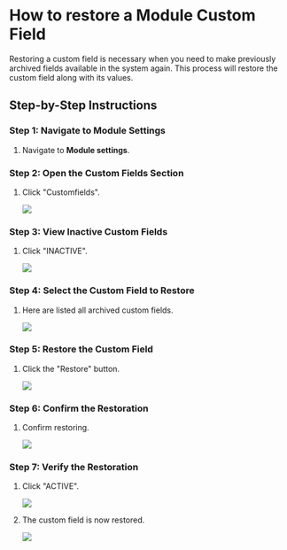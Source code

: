 # How to restore a Module Custom Field

Restoring a custom field is necessary when you need to make previously archived fields available in the system again. This process will restore the custom field along with its values.

## Step-by-Step Instructions

### Step 1: Navigate to Module Settings

1. Navigate to **Module settings**.

### Step 2: Open the Custom Fields Section

1. Click "Customfields".

   ![](https://ajeuwbhvhr.cloudimg.io/colony-recorder.s3.amazonaws.com/files/2024-06-22/b4fbe95c-bd71-4f66-a068-9079602cace2/ascreenshot.jpeg?tl_px=39,0&br_px=898,480&force_format=png&width=860&wat_scale=76&wat=1&wat_opacity=0.7&wat_gravity=northwest&wat_url=https://colony-recorder.s3.us-west-1.amazonaws.com/images/watermarks/FB923C_standard.png&wat_pad=402,167)

### Step 3: View Inactive Custom Fields

1. Click "INACTIVE".

   ![](https://ajeuwbhvhr.cloudimg.io/colony-recorder.s3.amazonaws.com/files/2024-06-22/ca4d7aff-a7b5-4c49-93cc-efe39de1e61c/ascreenshot.jpeg?tl_px=484,0&br_px=1344,480&force_format=png&width=860&wat_scale=76&wat=1&wat_opacity=0.7&wat_gravity=northwest&wat_url=https://colony-recorder.s3.us-west-1.amazonaws.com/images/watermarks/FB923C_standard.png&wat_pad=402,93)

### Step 4: Select the Custom Field to Restore

1. Here are listed all archived custom fields.

   ![](https://ajeuwbhvhr.cloudimg.io/colony-recorder.s3.amazonaws.com/files/2024-06-22/1a6f4bba-9cb5-4828-8e1e-4444d8a32cb3/user_cropped_screenshot.jpeg?tl_px=96,0&br_px=956,468&force_format=png&width=860)

### Step 5: Restore the Custom Field

1. Click the "Restore" button.

   ![](https://ajeuwbhvhr.cloudimg.io/colony-recorder.s3.amazonaws.com/files/2024-06-22/d22c6e2a-3474-4089-98e7-346d6eafe2f4/ascreenshot.jpeg?tl_px=1260,15&br_px=2120,496&force_format=png&width=860&wat_scale=76&wat=1&wat_opacity=0.7&wat_gravity=northwest&wat_url=https://colony-recorder.s3.us-west-1.amazonaws.com/images/watermarks/FB923C_standard.png&wat_pad=402,212)

### Step 6: Confirm the Restoration

1. Confirm restoring.

   ![](https://ajeuwbhvhr.cloudimg.io/colony-recorder.s3.amazonaws.com/files/2024-06-22/d1fea2db-8883-4455-b531-c3821741cef6/ascreenshot.jpeg?tl_px=1287,137&br_px=2147,618&force_format=png&width=860&wat_scale=76&wat=1&wat_opacity=0.7&wat_gravity=northwest&wat_url=https://colony-recorder.s3.us-west-1.amazonaws.com/images/watermarks/FB923C_standard.png&wat_pad=484,212)

### Step 7: Verify the Restoration

1. Click "ACTIVE".

   ![](https://ajeuwbhvhr.cloudimg.io/colony-recorder.s3.amazonaws.com/files/2024-06-22/4d42c507-7499-4445-9b61-b31ea844705e/ascreenshot.jpeg?tl_px=372,0&br_px=1232,480&force_format=png&width=860&wat_scale=76&wat=1&wat_opacity=0.7&wat_gravity=northwest&wat_url=https://colony-recorder.s3.us-west-1.amazonaws.com/images/watermarks/FB923C_standard.png&wat_pad=402,99)

2. The custom field is now restored.

   ![](https://ajeuwbhvhr.cloudimg.io/colony-recorder.s3.amazonaws.com/files/2024-06-22/42f248fd-fa62-41e4-9f50-6f89d9a199c8/user_cropped_screenshot.jpeg?tl_px=69,0&br_px=929,463&force_format=png&width=860)
